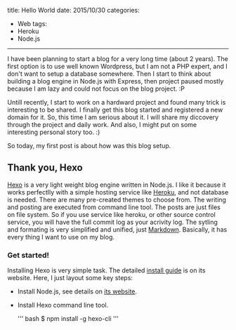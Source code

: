 title: Hello World
date: 2015/10/30
categories:
- Web
tags:
- Heroku
- Node.js
---
I have been planning to start a blog for a very long time (about 2 years). The first option is to use well known Wordpress, but I am not a PHP expert, and I don't want to setup a database somewhere. Then I start to think about building a blog engine in Node.js with Express, then project paused mostly because I am lazy and could not focus on the blog project. :P

Untill recently, I start to work on a hardward project and found many trick is interesting to be shared. I finally get this blog started and registered a new domain for it. So, this time I am serious about it. I will share my diccovery through the project and daily work. And also, I might put on some interesting personal story too. :)

So today, my first post is about how was this blog setup.

## Thank you, Hexo

[Hexo](https://hexo.io/) is a very light weight blog engine written in Node.js. I like it because it works perfectlly with a simple hosting service like [Heroku](https://www.heroku.com/), and not database is needed. There are many pre-created themes to choose from. The writing and posting are executed from command line tool. The posts are just files on file system. So if you use service like heroku, or other source control service, you will have the full commit log as your acrivity log. The sytling and formating is very simplified and unified, just [Markdown](https://en.wikipedia.org/wiki/Markdown). Basically, it has every thing I want to use on my blog.

### Get started!

Installing Hexo is very simple task. The detailed [install guide](https://hexo.io/docs/index.html) is on its website. Here, I just layout some key steps:

* Install Node.js, see details on [its website](https://nodejs.org).
* Install Hexo command line tool.
  
  ''' bash
  $ npm install -g hexo-cli
  '''

